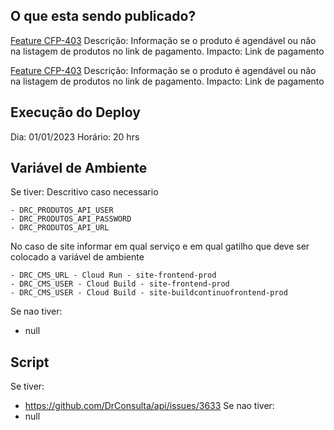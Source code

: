 ## O que esta sendo publicado?
[Feature CFP-403](https://drconsulta.atlassian.net/browse/CFP-403)
Descrição: Informação se o produto é agendável ou não na listagem de produtos no link de pagamento.
Impacto: Link de pagamento

[Feature CFP-403](https://drconsulta.atlassian.net/browse/CFP-403)
Descrição: Informação se o produto é agendável ou não na listagem de produtos no link de pagamento.
Impacto: Link de pagamento

## Execução do Deploy
Dia: 01/01/2023
Horário: 20 hrs

## Variável de Ambiente
Se tiver:
Descritivo caso necessario
```
- DRC_PRODUTOS_API_USER
- DRC_PRODUTOS_API_PASSWORD
- DRC_PRODUTOS_API_URL
```
No caso de site informar em qual serviço e em qual gatilho que deve ser colocado a variável de ambiente 

```
- DRC_CMS_URL - Cloud Run - site-frontend-prod
- DRC_CMS_USER - Cloud Build - site-frontend-prod
- DRC_CMS_USER - Cloud Build - site-buildcontinuofrontend-prod 
```
Se nao tiver:
- null

## Script
Se tiver:
- https://github.com/DrConsulta/api/issues/3633
Se nao tiver:
- null
